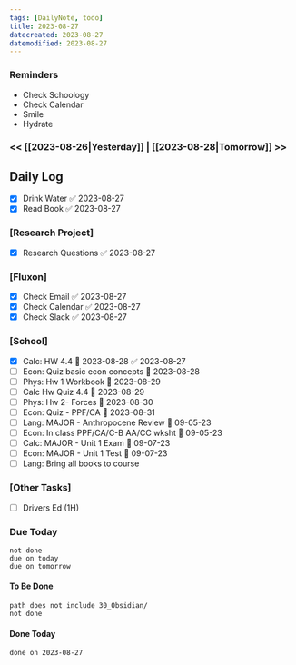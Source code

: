 ```yaml
---
tags: [DailyNote, todo]
title: 2023-08-27
datecreated: 2023-08-27
datemodified: 2023-08-27
---
```


### Reminders
- Check Schoology
- Check Calendar
- Smile
- Hydrate

### << [[2023-08-26|Yesterday]] | [[2023-08-28|Tomorrow]] >>

## Daily Log

- [x] Drink Water ✅ 2023-08-27
- [x] Read Book ✅ 2023-08-27

### [Research Project]

 - [x] Research Questions ✅ 2023-08-27

### [Fluxon]

- [x] Check Email ✅ 2023-08-27
- [x] Check Calendar ✅ 2023-08-27
- [x] Check Slack ✅ 2023-08-27

### [School]

- [x] Calc: HW 4.4 📅 2023-08-28 ✅ 2023-08-27
- [ ] Econ: Quiz basic econ concepts 📅 2023-08-28 
- [ ] Phys: Hw 1 Workbook 📅 2023-08-29 
- [ ] Calc Hw Quiz 4.4 📅 2023-08-29 
- [ ] Phys: Hw 2- Forces 📅 2023-08-30 
- [ ] Econ: Quiz - PPF/CA 📅 2023-08-31 
- [ ] Lang: MAJOR - Anthropocene Review 📅 09-05-23
- [ ] Econ: In class PPF/CA/C-B AA/CC wksht 📅 09-05-23
- [ ] Calc: MAJOR - Unit 1 Exam 📅 09-07-23
- [ ] Econ: MAJOR - Unit 1 Test 📅 09-07-23
- [ ] Lang: Bring all books to course

### [Other Tasks]

- [ ] Drivers Ed (1H)

### Due Today

```tasks
not done
due on today
due on tomorrow
```

#### To Be Done

```tasks
path does not include 30_Obsidian/
not done
```

#### Done Today

```tasks
done on 2023-08-27
```
